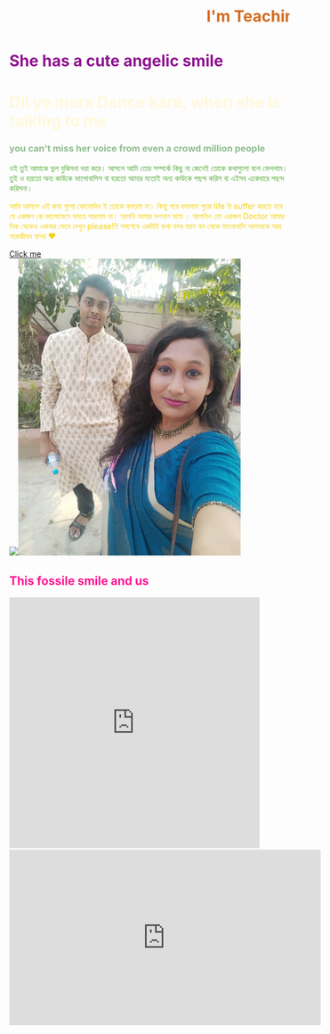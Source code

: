 <html>
    <head><link rel="stylesheet" href="oo.css">
        <title>Ayusmita's first html</title>
    </head>
    <body>
       <h1 style="color:chocolate"> <marquee behaviour="scroll" direction="left">I'm Teaching Ayusmita</marquee></h1>

  <h1 style="color:rgb(143, 20, 143)">She has a cute angelic smile</h1>
        <h1 style="color:cornsilk"> Dil ye mera Dance kare, when she is talking to me </h1>
        <h3 style="color:darkseagreen">you can't miss her voice from even a crowd million people</h3>
        <p style="color:rgb(82, 170, 55)">ওই তুই আমাকে ভুল বুঝিসনা  দয়া করে। আসলে আমি তোর সম্পর্কে কিছু না জেনেই  তোকে কথাগুলো বলে ফেললাম। তুই ও হয়তো অন্য কাউকে ভালোবাসিস বা হয়তো আমার মতোই অন্য কাউকে পছন্দ করিস বা এইসব একেবারে পছন্দ করিসনা। 
        <p>

  <p style="color:rgb(245, 210, 14)">আমি আসলে এই কথা গুলো কোনোদিন ই তোকে বলতাম না। কিন্তু পরে ভাবলাম পুরো life টা suffer করতে হবে যে একজন কে ভালোবেসে বলতে পারলাম না। আপনি আমার ভগবান ম্যাম । আপনিও তো একজন Doctor আমার দিক থেকেও একবার ভেবে দেখুন please!!! 
             সবশেষে একটাই কথা বলব   ম্যাম মন থেকে ভালোবাসি আপনাকে আর সারাজীবন বাসব ❤️
            </p>
            <a href="Hyperlink.html">Click me</a> <br>
            <img src="IMG_20210407_182530.jpg"  hight= "600" width="400"><img src="IMG20210411152531.jpg" hight="600" width="400"> <br>
            <h2 style="color:deeppink">This fossile smile and us</h2>
            <iframe src="https://www.google.com/maps/embed?pb=!1m18!1m12!1m3!1d1215.5688381305806!2d88.36418569594947!3d22.59052214113916!2m3!1f0!2f0!3f0!3m2!1i1024!2i768!4f13.1!3m3!1m2!1s0x3a02763485b31221%3A0x507df2714e560cf7!2sGirish%20Park%2C%20Kolkata%2C%20West%20Bengal!5e1!3m2!1sen!2sin!4v1619691425402!5m2!1sen!2sin" width="450" height="450" style="border:0;" allowfullscreen="" loading="lazy"></iframe>
        <br>
            <iframe width="560" height="315" src="https://www.youtube.com/embed/D-iZxyhJLiY" title="YouTube video player" frameborder="0" allow="accelerometer; autoplay; clipboard-write; encrypted-media; gyroscope; picture-in-picture" allowfullscreen></iframe>
</body>
</html>
